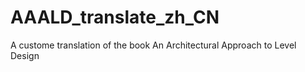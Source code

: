# AAALD_translate_zh_CN
A custome translation of the book An Architectural Approach to Level Design
